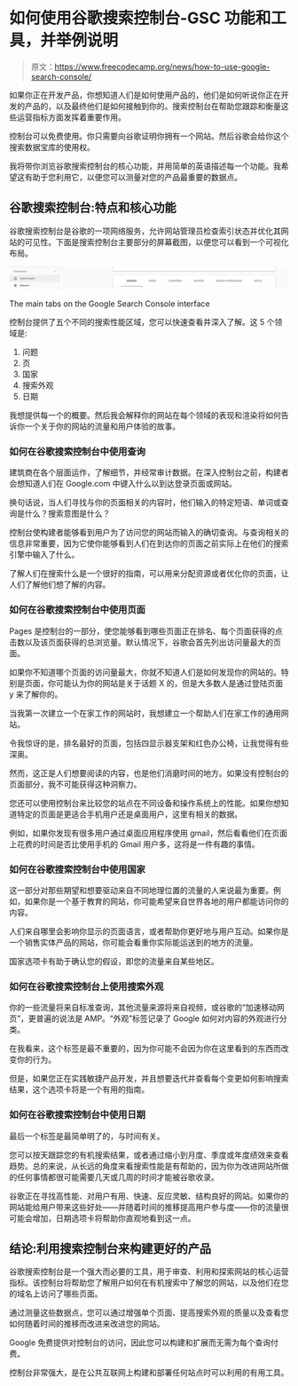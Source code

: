 # 如何使用谷歌搜索控制台-GSC 功能和工具，并举例说明

> 原文：<https://www.freecodecamp.org/news/how-to-use-google-search-console/>

如果你正在开发产品，你想知道人们是如何使用产品的，他们是如何听说你正在开发的产品的，以及最终他们是如何接触到你的。搜索控制台在帮助您跟踪和衡量这些运营指标方面发挥着重要作用。

控制台可以免费使用。你只需要向谷歌证明你拥有一个网站。然后谷歌会给你这个搜索数据宝库的使用权。

我将带你浏览谷歌搜索控制台的核心功能，并用简单的英语描述每一个功能。我希望这有助于您利用它，以便您可以测量对您的产品最重要的数据点。

## 谷歌搜索控制台:特点和核心功能

谷歌搜索控制台是谷歌的一项网络服务，允许网站管理员检查索引状态并优化其网站的可见性。下面是搜索控制台主要部分的屏幕截图，以便您可以看到一个可视化布局。

![VmfGjjHEwTjmyBhv3VVoGSN7GfZaZN9_ZNyF4VvTo0JHZMLzEBBncCStxjjzd0z-CqOquS82rgXDsLj1hVsGqiWKQjNvnviU0Lepm3UQoc-0OTEYSPcC8Xl_DtEHB4eL6xQCBVQD](img/322c857b3ed7b2fb476f40afa4da20dc.png)

The main tabs on the Google Search Console interface

控制台提供了五个不同的搜索性能区域，您可以快速查看并深入了解。这 5 个领域是:

1.  问题
2.  页
3.  国家
4.  搜索外观
5.  日期

我想提供每一个的概要。然后我会解释你的网站在每个领域的表现和渲染将如何告诉你一个关于你的网站的流量和用户体验的故事。

### 如何在谷歌搜索控制台中使用查询

建筑商在各个层面运作，了解细节，并经常审计数据。在深入控制台之前，构建者会想知道人们在 Google.com 中键入什么以到达登录页面或网站。

换句话说，当人们寻找与你的页面相关的内容时，他们输入的特定短语、单词或查询是什么？搜索意图是什么？

控制台使构建者能够看到用户为了访问您的网站而输入的确切查询。与查询相关的信息非常重要，因为它使你能够看到人们在到达你的页面之前实际上在他们的搜索引擎中输入了什么。

了解人们在搜索什么是一个很好的指南，可以用来分配资源或者优化你的页面，让人们了解他们想了解的内容。

### 如何在谷歌搜索控制台中使用页面

Pages 是控制台的一部分，使您能够看到哪些页面正在排名、每个页面获得的点击数以及该页面获得的总浏览量。默认情况下，谷歌会首先列出访问量最大的页面。

如果你不知道哪个页面的访问量最大，你就不知道人们是如何发现你的网站的。特别是页面，你可能认为你的网站是关于话题 X 的，但是大多数人是通过登陆页面 y 来了解你的。

当我第一次建立一个在家工作的网站时，我想建立一个帮助人们在家工作的通用网站。

令我惊讶的是，排名最好的页面，包括四显示器支架和红色办公椅，让我觉得有些深奥。

然而，这正是人们想要阅读的内容，也是他们消磨时间的地方。如果没有控制台的页面部分，我不可能获得这种洞察力。

您还可以使用控制台来比较您的站点在不同设备和操作系统上的性能。如果你想知道特定的页面是更适合手机用户还是桌面用户，这里有相关的数据。

例如，如果你发现有很多用户通过桌面应用程序使用 gmail，然后看看他们在页面上花费的时间是否比使用手机的 Gmail 用户多，这将是一件有趣的事情。

### 如何在谷歌搜索控制台中使用国家

这一部分对那些期望和想要驱动来自不同地理位置的流量的人来说最为重要。例如，如果你是一个基于教育的网站，你可能希望来自世界各地的用户都能访问你的内容。

人们来自哪里会影响你显示的页面语言，或者帮助你更好地与用户互动。如果你是一个销售实体产品的网站，你可能会看重你实际能运送到的地方的流量。

国家选项卡有助于确认您的假设，即您的流量来自某些地区。

### 如何在谷歌搜索控制台上使用搜索外观

你的一些流量将来自标准查询，其他流量来源将来自视频，或谷歌的“加速移动网页”，更普遍的说法是 AMP。“外观”标签记录了 Google 如何对内容的外观进行分类。

在我看来，这个标签是最不重要的，因为你可能不会因为你在这里看到的东西而改变你的行为。

但是，如果您正在实践敏捷产品开发，并且想要迭代并查看每个变更如何影响搜索结果，这个选项卡将是一个有用的指南。

### 如何在谷歌搜索控制台中使用日期

最后一个标签是最简单明了的，与时间有关。

您可以按天跟踪您的有机搜索结果，或者通过缩小到月度、季度或年度绩效来查看趋势。总的来说，从长远的角度来看搜索性能是有帮助的，因为你为改进网站所做的任何事情都很可能需要几天或几周的时间才能被谷歌收录。

谷歌正在寻找高性能、对用户有用、快速、反应灵敏、结构良好的网站。如果你的网站能给用户带来这些好处——并随着时间的推移提高用户参与度——你的流量很可能会增加，日期选项卡将帮助你直观地看到这一点。

## 结论:利用搜索控制台来构建更好的产品

谷歌搜索控制台是一个强大而必要的工具，用于审查、利用和探索网站的核心运营指标。该控制台将帮助您了解用户如何在有机搜索中了解您的网站，以及他们在您的域名上访问了哪些页面。

通过测量这些数据点，您可以通过增强单个页面、提高搜索外观的质量以及查看您如何随着时间的推移而改进来改进您的网站。

Google 免费提供对控制台的访问，因此您可以构建和扩展而无需为每个查询付费。

控制台非常强大，是在公共互联网上构建和部署任何站点时可以利用的有用工具。